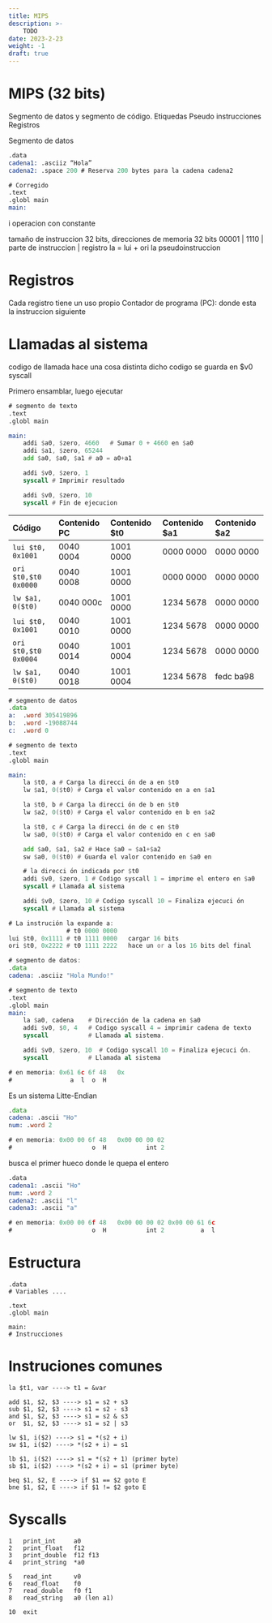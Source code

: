 ```yaml
---
title: MIPS
description: >-
    TODO
date: 2023-2-23
weight: -1
draft: true
---
```


# MIPS (32 bits)

Segmento de datos y segmento de código.
Etiquedas
Pseudo instrucciones
Registros

Segmento de datos

```nasm
.data
cadena1: .asciiz “Hola”
cadena2: .space 200 # Reserva 200 bytes para la cadena cadena2

# Corregido
.text
.globl main
main:
```
<instruccion>i     operacion con constante

tamaño de instruccion 32 bits, direcciones de memoria 32 bits
00001 | 1110 |
parte de instruccion | registro
la = lui + ori
la pseudoinstruccion

# Registros

Cada registro tiene un uso propio
Contador de programa (PC): donde esta la instruccion siguiente

# Llamadas al sistema

codigo de llamada hace una cosa distinta
dicho codigo se guarda en $v0
syscall 

Primero ensamblar, luego ejecutar

```asm
# segmento de texto
.text
.globl main

main:
    addi $a0, $zero, 4660   # Sumar 0 + 4660 en $a0
    addi $a1, $zero, 65244
    add $a0, $a0, $a1 # a0 = a0+a1

    addi $v0, $zero, 1
    syscall # Imprimir resultado

    addi $v0, $zero, 10
    syscall # Fin de ejecucion
```

| Código               | Contenido PC     | Contenido $t0    |  Contenido $a1     | Contenido $a2 |
|:---------------------|:-----------------|:-----------------|:-------------------|:----------|
| `lui $t0, 0x1001`    | 0040 0004        | 1001 0000        |  0000 0000         | 0000 0000 |
| `ori $t0,$t0 0x0000` | 0040 0008        | 1001 0000        |  0000 0000         | 0000 0000 |
| `lw $a1, 0($t0)`     | 0040 000c        | 1001 0000        |  1234 5678         | 0000 0000 |
| `lui $t0, 0x1001`    | 0040 0010        | 1001 0000        |  1234 5678         | 0000 0000 |
| `ori $t0,$t0 0x0004` | 0040 0014        | 1001 0004        |  1234 5678         | 0000 0000 |
| `lw $a1, 0($t0)`     | 0040 0018        | 1001 0004        |  1234 5678         | fedc ba98 |

```asm
# segmento de datos
.data
a:  .word 305419896
b:  .word -19088744
c:  .word 0

# segmento de texto
.text
.globl main

main:
    la $t0, a # Carga la direcci ́on de a en $t0
    lw $a1, 0($t0) # Carga el valor contenido en a en $a1

    la $t0, b # Carga la direcci ́on de b en $t0
    lw $a2, 0($t0) # Carga el valor contenido en b en $a2

    la $t0, c # Carga la direcci ́on de c en $t0
    lw $a0, 0($t0) # Carga el valor contenido en c en $a0

    add $a0, $a1, $a2 # Hace $a0 = $a1+$a2
    sw $a0, 0($t0) # Guarda el valor contenido en $a0 en

    # la direcci ́on indicada por $t0
    addi $v0, $zero, 1 # Codigo syscall 1 = imprime el entero en $a0
    syscall # Llamada al sistema

    addi $v0, $zero, 10 # Codigo syscall 10 = Finaliza ejecuci ́on
    syscall # Llamada al sistema

# La instrución la expande a:
                # t0 0000 0000
lui $t0, 0x1111 # t0 1111 0000   cargar 16 bits
ori $t0, 0x2222 # t0 1111 2222   hace un or a los 16 bits del final
```

```asm
# segmento de datos:
.data
cadena: .asciiz "Hola Mundo!"

# segmento de texto
.text
.globl main
main:
    la $a0, cadena    # Dirección de la cadena en $a0
    addi $v0, $0, 4   # Codigo syscall 4 = imprimir cadena de texto
    syscall           # Llamada al sistema.

    addi $v0, $zero, 10  # Codigo syscall 10 = Finaliza ejecuci ́on.
    syscall           # Llamada al sistema

# en memoria: 0x61 6c 6f 48   0x
#                a  l  o  H
```

Es un sistema Litte-Endian

```asm
.data
cadena: .ascii "Ho"
num: .word 2

# en memoria: 0x00 00 6f 48   0x00 00 00 02
#                      o  H           int 2
```

busca el primer hueco donde le quepa el entero


```nasm
.data
cadena1: .ascii "Ho"
num: .word 2
cadena2: .ascii "l"
cadena3: .ascii "a"

# en memoria: 0x00 00 6f 48   0x00 00 00 02 0x00 00 61 6c
#                      o  H           int 2          a  l
```

# Estructura

```
.data
# Variables ....

.text
.globl main

main:
# Instrucciones
```

# Instruciones comunes

```
la $t1, var ----> t1 = &var

add $1, $2, $3 ----> s1 = s2 + s3
sub $1, $2, $3 ----> s1 = s2 - s3
and $1, $2, $3 ----> s1 = s2 & s3
or  $1, $2, $3 ----> s1 = s2 | s3

lw $1, i($2) ----> s1 = *(s2 + i)
sw $1, i($2) ----> *(s2 + i) = s1

lb $1, i($2) ----> s1 = *(s2 + 1) (primer byte)
sb $1, i($2) ----> *(s2 + i) = s1 (primer byte)
```

```
beq $1, $2, E ----> if $1 == $2 goto E
bne $1, $2, E ----> if $1 != $2 goto E
```

# Syscalls

```
1   print_int     a0
2   print_float   f12
3   print_double  f12 f13
4   print_string  *a0

5   read_int      v0
6   read_float    f0
7   read_double   f0 f1
8   read_string   a0 (len a1)

10  exit
```


